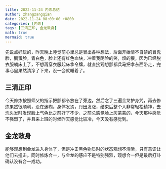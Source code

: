 ```yaml
---
title: 2022-11-24 内炼总结
author: zhangzangqian
date: 2022-11-24 08:00:00 +0800
categories: [内炼]
tags: [三清正印, 金龙敕身]
math: true
mermaid: true
---
```


先说点好玩的，昨天晚上睡觉前心里总是冒出各种想法，后面开始情不自禁的冒鬼脸，鹅蛋脸，青白色，脸上还有红色血块，冲着我阴险的笑，烦的狠，因为已经脱衣服躺床上了，不想再穿衣服起床拿令牌，就直接观想酆都兵马把拿东西带走，完事心里果然清净了下来，没一会就睡着了。

## 三清正印

今天修炼按照师父的指示把酆都令放在了旁边，然后念了三遍金龙护身咒，再去修炼果然很顺利，没在迷糊，身体发烫，丹田发涨，结束后整个人非常轻松精神，去洗头发时发现脸上气色比之前好了不少，之前总感觉脸上灰蒙蒙的，今天那种感觉不强烈了，并且来上班的时候昨天感觉比较冷，今天没有感觉到。

## 金龙敕身

能够观想到金龙进入身体了，但是冲击黑色物质时的状态观想不清晰，只有意识让他们去撞击。同时修炼合一，与金龙的感应不是特别强烈，观想合一但是最后打卦确认没有合一成功。